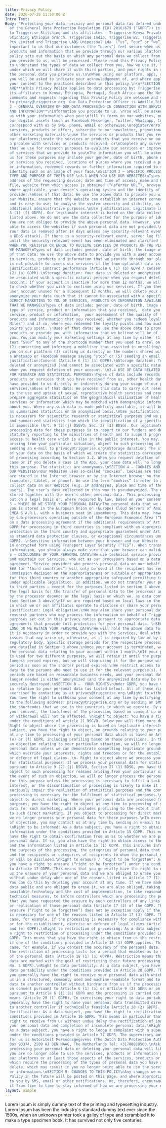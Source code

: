```yaml
---
title: Privacy Policy
date: 2020-07-28 11:50:00 Z
Intro Text: 
Body: "Protecting your data, privacy and personal data (as defined under Article 4(1)
  of the General Data Protection Regulation (EU) 2016/679 (“GDPR”)) is very important
  to Triggerise Stitching and its affiliates – Triggerise Kenya Private Limited, Triggerise
  Stichting Ethiopia branch, Triggerise India, Triggerise BV, Triggerise South Africa
  Pty Limited and Triggerise LABS Unipessoal Lda  (“us”, “our” or “we”). It is vitally
  important to us that our customers (the “users”) feel secure when using the services,
  products and information that we provide through our various platforms.\n\nThis
  policy sets out the basis on which any personal data we collect from you, or that
  you provide to us, will be processed. Please read this Privacy Policy carefully
  to understand the types of data we collect from you, how we use it, the circumstances
  under which we will share it with third parties, and your rights in relation to
  the personal data you provide us.\n\nWhen using our platform, apps, sites (the “Services”),
  you will be asked to indicate your acknowledgement of, and where applicable, give
  your consent to the practices described in this policy.\n\n**SECTION 1 – WHO WE
  ARE**\nThis Privacy Policy applies to data processing by: Triggerise Stichting and
  its affiliates in Kenya, Ethiopia, Portugal, South Africa and the Netherlands.  \n\nQuestions,
  comments and requests regarding this Privacy Policy are welcome and should be addressed
  to privacy@triggerise.org. Our Data Protection Officer is Admillo Ribeiro.\n\n**SECTION
  2 – GENERAL OVERVIEW OF OUR DATA PROCESSING IN CONNECTION WITH SERVICES, PRODUCTS
  AND INFORMATION**\nInformation you provide to us. \nYou will be asked to provide
  us with your information when you:\nfill in forms on our websites, our applications,
  our digital assets (such as Facebook Messenger, Twitter, Whatsapp, Instagram or
  correspond with us by SMS, phone, email or otherwise;\nregister/enrol to use our
  services, products or offers, subscribe to our newsletter, promotional emails or
  other marketing materials;\nuse the services or products that you receive through
  our platforms;\nrate the services or products that you receive on our platforms\nreport
  a problem with services or products received; or\nComplete any surveys or studies
  that we use for research purposes to evaluate our services or improve the quality
  of services that we provide to you\nThe information you will be asked to provide
  us for these purposes may include your gender, date of birth, phone number, products
  or services you received, locations of places where you received a product, service
  or information, redeemed rewards or further information required to verify your
  identity such as an image of your face.\nSECTION 3 – SPECIFIC PROCESSING ACTIVITIES,
  TYPE AND PURPOSE OF THEIR USE \n3.1 WHEN YOU USE OUR WEBSITES\nTypes of data: IP
  address of the requesting device, date and time of access, name and URL of the requested
  file, website from which access is obtained (“Referrer URL”), browser used and,
  where applicable, your device’s operating system and the identity of your access
  provider.\nUses of that data: We use the above data to provide you with access to
  our Website, ensure that the Website can establish an internet connection smoothly
  and is easy to use; to analyse the system security and stability, as well as for
  additional administrative purposes.\nUse justification: Legitimate interests (Article
  6 (1) (f) GDPR). Our legitimate interest is based on the data collection purposes
  listed above. We do not use the data collected for the purpose of identifying you.
  You are not obliged to provide the above personal data. However, you will not be
  able to access the websites if such personal data are not provided.\nStorage duration:
  Your data is removed after 14 days unless any security-relevant event occurs (e.g.
  a DDoS attack). If there is a security-relevant event, server log files are stored
  until the security-relevant event has been eliminated and clarified in full.\n3.2
  WHEN YOU REGISTER OR ENROL TO RECEIVE SERVICES OR PRODUCTS ON THE PLATFORMS THAT
  WE MANAGE\nTypes of data include: gender, date of birth, the image of your face\nUses
  of that data: We use the above data to provide you with a user account and access
  to services, products and information that we provide through our platforms. It
  is not possible to access our services if the (non-optional) data is not provided.\nUse
  justification: Contract performance (Article 6 (1) (b) GDPR / consent (Article 9
  (2) (a) GDPR).\nStorage duration: Your data is deleted or anonymized (and cannot
  be associated with a specific natural person) when you request deletion of your
  account. If your account is inactive for more than 12 months, we will contact you
  to check whether you wish to continue using our services. If you then leave your
  user account unused for a subsequent 12 months, we will delete your account and
  anonymize your data (such that it cannot be associated with a specific natural person).\n3.3
  DIRECT MARKETING TO YOU OF SERVICES, PRODUCTS OR INFORMATION AVAILABLE ON THE PLATFORMS
  THAT WE MANAGE\nTypes of data include: gender, date of birth, image of your face,
  type of service, product or information that you received,  date you received the
  service, product or information,  your assessment of the quality of the services,
  products and information that you received, whether you redeem loyalty points (‘Tiko
  Miles’) and if so, where you redeemed the loyalty points and how much of the loyalty
  points you spent. \nUses of that data: We use the above data to promote services,
  products or provide you with information that we believe will be of interest to
  you. You can modify your marketing settings at any time by either (1) sending the
  text “STOP” to any of the shortcode number that you used to enrol on our services
  (2) contacting and informing a mobiliser that assisted in enrolling/registering
  you on our platform (3) calling us directly on the numbers shared with you (4) sending
  a Whatsapp or Facebook message saying “stop” or (5) sending an email to us \nUse
  justification:Consent (Article 6 (1) (a) GDPR).\nStorage duration: Your data is
  deleted or anonymized (and cannot be associated with a specific natural person)
  when you request deletion of your account. \n3.4 USE OF DATA RELATED TO YOUR HEALTH
  FOR RESEARCH AND STATISTICAL PURPOSES\nTypes of data include records of the health
  products or services that you have received from us, other health data that you
  have provided to us directly or indirectly during your usage of our products or
  services.\nUses of that data: We process this data to carry out research relating
  to the use and uptake of sexual reproductive health services and products and to
  prepare aggregate statistics on the geographical utilisation of health products,
  services or information which may be matched with demographic information we hold
  about you. Where any such data is made publicly available, it will be presented
  as summarized statistics on an anonymized basis.\nUse justification: The processing
  is necessary for scientific research or statistical purposes and we publish anonymized
  and summarized statistics from which the identification of a specific natural person
  is impossible (Art. 9 (2)(j) DSGVO; Sec. 27 (1) BDSG). Our legitimate interest in
  processing data for these purposes is to report to our funders and donors and to
  statutory reporting to the ministries of health and to support progress in universal
  access to health care which is also in the public interest. You may, for reasons
  arising from your particular situation, object to such processing at any time by
  sending an e-mail to privacy@triggerise.org\nStorage duration: The storage duration
  of your data on the basis of which we create the statistics corresponds to the period
  of processing according to Section 3.2. When you request deletion of a specific
  case or if you delete a case in the App, your case data will no longer be used for
  this purpose. The statistics are anonymous.\nSECTION 4 – COOKIES AND TRACKING ON
  OUR WEBSITES\nOur Websites uses so-called “cookies”. Cookies are text files that
  are stored in the Internet browser or by the Internet browser on the user’s device
  (computer, tablet, or phone). We use the term “cookies” to refer to all tools that
  collect data on our Website (e.g. IP addresses, place and time of the visit of the
  users). The user’s data collected in this way is pseudonymized. The data is not
  stored together with the user’s other personal data. This processing is carried
  out on a legal basis or, where required by law, based on your consent.\nSECTION
  5 – WHERE DO WE STORE YOUR PERSONAL DATA\nThe personal data that we collect from
  you is stored in the European Union on (Europe) Cloud Servers of Amazon Web Services
  EMEA S.A.R.L. with a business seat in Luxembourg. This data may, however, be processed
  by sub-processors operating outside of the European Economic Area (“EEA”) based
  on a data processing agreement if the additional requirements of Art. 44 et seq.
  GDPR for processing in third countries is compliant with an appropriate level of
  protection in the third country and appropriate guarantees under Art. 46 GDPR (such
  as standard data protection clauses, or exceptional circumstances under Art. 49
  GDPR). \nSensitive information between your browser and our Website is transferred
  in encrypted form using Transport Layer Security (“TLS”). When transmitting sensitive
  information, you should always make sure that your browser can validate our certificate.\nSECTION
  6 – DISCLOSURE OF YOUR PERSONAL DATA\nWe use technical service providers to operate
  and maintain our Services, who act as our processors based on a data processing
  agreement. Service providers who process personal data on our behalf outside the
  EEA (or “third countries”) will only be used if the recipient has received a European
  Commission decision on the appropriateness or suitable or appropriate guarantees
  for this third country or another appropriate safeguard permitting transfer is available
  under applicable legislation. In addition, we do not transfer your personal data
  to third parties – except for the purposes listed in section 3 above.\nUse justification:
  The legal basis for the transfer of personal data to the processor and the processing
  by the processor depends on the legal basis on which we, as data controllers, rely
  (see Section 3 above)\nIf we are required based on local laws in the jurisdiction
  in which we or our affiliates operate to disclose or share your personal data.\nUse
  justification: Legal obligation.\nWe may also share your personal data with trusted
  research partners who may process the information on behalf of Triggerise for the
  purposes set out in this privacy notice pursuant to appropriate data processing
  agreements that provide full protection for your personal data. \nSECTION 7 –  HOW
  LONG DO WE RETAIN YOUR PERSONAL DATA\nWe will hold the above data for as long as
  it is necessary in order to provide you with the Services, deal with any specific
  issues that may arise or, otherwise, as it is required by law or by any relevant
  regulatory body. Specific storage periods for the respective processing activities
  are detailed in Section 3 above.\nOnce your account is terminated, we will delete
  the personal data relating to your account within 1 month.\nIf your personal data
  is used for two different purposes, we will retain it until the purpose with the
  longest period expires, but we will stop using it for the purpose with the shorter
  period as soon as the shorter period expires.\nWe restrict access to your personal
  data to the persons who need to use it for the relevant purpose(s). Our retention
  periods are based on reasonable business needs, and your personal data that is no
  longer needed is either anonymized (and the anonymized data may be retained) or
  securely destroyed.\nSECTION 8 –  YOUR RIGHTS\nUnder GDPR, you have various rights
  in relation to your personal data (as listed below). All of these rights can be
  exercised by contacting us at privacy@triggerise.org.\nRight to withdraw consent:
  You have the right to withdraw your consent at any time by notifying us by email
  to the following address: privacy@triggerise.org or by sending an SMS to any of
  the shortcodes that we use in the countries in which we operate. By withdrawing
  your consent, the lawfulness of the processing based on consent up until the point
  of withdrawal will not be affected. \nRight to object: You have a right to object
  under the conditions of Article 21 DSGVO. Below you will find more detailed information:\n—
  Right to object where the processing is based on legitimate interests: As a data
  subject, you have the right to object, on grounds relating to your particular situation,
  at any time to processing of your personal data which is based on Article 6 (1)
  (e) or (f) GDPR, including profiling based on those provisions. In the event of
  an objection relating to your particular situation, we will no longer process your
  personal data unless we can demonstrate compelling legitimate grounds for the processing
  which override your interests, rights and freedoms or for the establishment, exercise
  or defence of legal claims. \n— Right to object where we process your personal data
  for statistical purposes: If we process your personal data for statistical purposes
  pursuant to Article 9 (2) (j) DSGVO, Section 27 (1) BDSG, you have the right to
  object to such processing for reasons arising from your particular situation. In
  the event of such an objection, we will no longer process the personal data concerned
  for this purpose unless the processing is necessary to fulfil a task in the public
  interest, or the discontinuation of processing is likely to make it impossible or
  seriously impair the realisation of statistical purposes and the continuation of
  processing is necessary for the fulfilment of statistical purposes.\n— Right to
  object to direct marketing: Where your personal data are processed for direct marketing
  purposes, you have the right to object at any time to processing of your personal
  data for such marketing, which includes profiling to the extent that it is related
  to such direct marketing. If you object to processing for direct marketing purposes,
  we no longer process your personal data for these purposes.\nTo exercise your rights
  of objection, you may contact us at any time by sending an e-mail to privacy@triggerise.org.
  \nRight to be informed: As a data subject, you have a right to obtain access and
  information under the conditions provided in Article 15 GDPR. This means that you
  have the right to obtain confirmation from us as to whether we are processing your
  personal data. If so, you also have the right to obtain access to the personal data
  and the information listed in Article 15 (1) GDPR. This includes information regarding
  the purposes of the processing, the categories of personal data that are being processed
  and the recipients or categories of recipients to whom the personal data have been
  or will be disclosed.\nRight to erasure / “Right to be forgotten”: As a data subject,
  you have a right to erasure (“right to be forgotten”) under the conditions provided
  in Article 17 GDPR. This means that you generally have the right to obtain from
  us the erasure of your personal data and we are obliged to erase your personal data
  without undue delay when one of the reasons listed in Article 17 (1) GDPR applies.
  You can do this by deleting your account at any time. If we have made the personal
  data public and are obliged to erase it, we are also obliged, taking account of
  available technology and the cost of implementation, to take reasonable steps, including
  technical measures, to inform controllers which are processing the personal data
  that you have requested the erasure by such controllers of any links to, or copy
  or replication of those personal data (Article 17 (2) of the GDPR. The right to
  erasure (“right to be forgotten”) does not by exception apply if the processing
  is necessary for one of the reasons listed in Article 17 (3) GDPR. This can be the
  case, for example, if the processing is necessary for compliance with a legal obligation
  or for the establishment, exercise or defence of legal claims (Article 17 (3) (b)
  and (e) GDPR).\nRight to restriction of processing: As a data subject, you have
  a right to restriction of processing under the conditions provided in Article 18
  GDPR. This means that you have the right to obtain from us the restriction of processing
  if one of the conditions provided in Article 18 (1) GDPR applies. This can be the
  case, for example, if you contest the accuracy of the personal data. In such a case,
  the restriction of processing lasts for a period that enables us to verify the accuracy
  of the personal data (Article 18 (1) (a) GDPR). Restriction means that stored personal
  data are marked with the goal of restricting their future processing (Article 4
  No. 3 GDPR).\nRight to data portability: As a data subject, you have a right to
  data portability under the conditions provided in Article 20 GDPR. This means that
  you generally have the right to receive your personal data with which you have provided
  us in a structured, commonly used and machine-readable format and to transmit those
  data to another controller without hindrance from us if the processing is based
  on consent pursuant to Article 6 (1) (a) or Article 9 (2) GDPR or on a contract
  pursuant to Article 6 (1) (a) GDPR and the processing is carried out by automated
  means (Article 20 (1) GDPR). In exercising your right to data portability, you also
  generally have the right to have your personal data transmitted directly from us
  to another controller if technically feasible (Article 20 (2) GDPR). \nRight to
  Rectification: As a data subject, you have the right to rectification under the
  conditions provided in Article 16 GDPR. This means in particular that you have the
  right to receive from us without undue delay the rectification of inaccuracies in
  your personal data and completion of incomplete personal data.\nRight to complain:
  As a data subject, you have a right to lodge a complaint with a supervisory authority
  under the conditions provided in Article 77 GDPR. The supervisory authority responsible
  for us is Autoriteit Persoonsgegevens (The Dutch Data Protection Authority), PO
  Box 93374, 2509 AJ DEN HAAG, The Netherlands Tel: +31708888500.\nAsking us to stop
  processing your personal data or deleting your personal data will likely mean that
  you are no longer able to use the services, products or information provided on
  our platforms or at least those aspects of the services, products or information
  which require the processing of the types of personal data you have asked us to
  delete, which may result in you no longer being able to use the services, products
  or information.\nSECTION 9- CHANGES TO THIS POLICY\nAny changes we make to our Privacy
  Policy in the future will be posted on this page, and where appropriate, notified
  to you by SMS, email or other notifications. We, therefore, encourage you to review
  it from time to time to stay informed of how we are processing your data. \n"
layout: simple
---
```


Lorem Ipsum is simply dummy text of the printing and typesetting industry. Lorem Ipsum has been the industry's standard dummy text ever since the 1500s, when an unknown printer took a galley of type and scrambled it to make a type specimen book. It has survived not only five centuries.